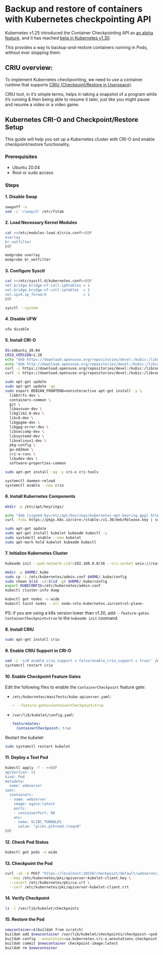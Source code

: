# Backup and restore of containers with Kubernetes checkpointing API

Kubernetes v1.25 introduced the Container Checkpointing API as [an alpha feature](https://kubernetes.io/blog/2022/12/05/forensic-container-checkpointing-alpha/), and it has reached [beta in Kubernetes v1.30](https://kubernetes.io/docs/reference/node/kubelet-checkpoint-api/).

This provides a way to backup-and-restore containers running in Pods, without ever stopping them.


## CRIU overview:

To implement Kubernetes checkpointing, we need to use a container runtime that supports [CRIU (Checkpoint/Restore in Userspace)](https://criu.org/Main_Page).

CRIU tool, in it’s simple terms, helps in taking a snapshot of a program while it’s running & then being able to resume it later, just like you might pause and resume a video or a video game.



## Kubernetes CRI-O and Checkpoint/Restore Setup

This guide will help you set up a Kubernetes cluster with CRI-O and enable checkpoint/restore functionality.

### Prerequisites

- Ubuntu 20.04
- Root or sudo access

### Steps

#### 1. Disable Swap

```sh
swapoff -a
sed -i '/swap/d' /etc/fstab
```

#### 2. Load Necessary Kernel Modules

```sh
cat >>/etc/modules-load.d/crio.conf<<EOF
overlay
br_netfilter
EOF

modprobe overlay
modprobe br_netfilter
```

#### 3. Configure Sysctl

```sh
cat >>/etc/sysctl.d/kubernetes.conf<<EOF
net.bridge.bridge-nf-call-ip6tables = 1
net.bridge.bridge-nf-call-iptables  = 1
net.ipv4.ip_forward                 = 1
EOF

sysctl --system
```

#### 4. Disable UFW

```sh
ufw disable
```

#### 5. Install CRI-O

```sh
OS=xUbuntu_20.04
CRIO_VERSION=1.28
echo "deb https://download.opensuse.org/repositories/devel:/kubic:/libcontainers:/stable/$OS/ /" | sudo tee /etc/apt/sources.list.d/devel:kubic:libcontainers:stable.list
echo "deb http://download.opensuse.org/repositories/devel:/kubic:/libcontainers:/stable:/cri-o:/$CRIO_VERSION/$OS/ /" | sudo tee /etc/apt/sources.list.d/devel:kubic:libcontainers:stable:cri-o:$CRIO_VERSION.list
curl -L https://download.opensuse.org/repositories/devel:/kubic:/libcontainers:/stable:/cri-o:/1.28:/1.28.0/xUbuntu_20.04/Release.key | sudo apt-key --keyring /etc/apt/trusted.gpg.d/libcontainers.gpg add -
curl -L https://download.opensuse.org/repositories/devel:/kubic:/libcontainers:/stable/$OS/Release.key | sudo apt-key --keyring /etc/apt/trusted.gpg.d/libcontainers.gpg add -

sudo apt-get update
sudo apt-get update -qq
sudo export DEBIAN_FRONTEND=noninteractive apt-get install -y \
  libbtrfs-dev \
  containers-common \
  git \
  libassuan-dev \
  libglib2.0-dev \
  libc6-dev \
  libgpgme-dev \
  libgpg-error-dev \
  libseccomp-dev \
  libsystemd-dev \
  libselinux1-dev \
  pkg-config \
  go-md2man \
  cri-o-runc \
  libudev-dev \
  software-properties-common

sudo apt-get install -qq -y cri-o cri-tools

systemctl daemon-reload
systemctl enable --now crio
```

#### 6. Install Kubernetes Components

```sh
mkdir -p /etc/apt/keyrings/

echo "deb [signed-by=/etc/apt/keyrings/kubernetes-apt-keyring.gpg] https://pkgs.k8s.io/core:/stable:/v1.30/deb/ /" | sudo tee /etc/apt/sources.list.d/kubernetes.list
curl -fsSL https://pkgs.k8s.io/core:/stable:/v1.30/deb/Release.key | sudo gpg --dearmor -o /etc/apt/keyrings/kubernetes-apt-keyring.gpg

sudo apt-get update
sudo apt-get install kubelet kubeadm kubectl -y
sudo systemctl enable --now kubelet
sudo apt-mark hold kubelet kubeadm kubectl
```

#### 7. Initialize Kubernetes Cluster

```sh
kubeadm init --pod-network-cidr=192.168.0.0/16 --cri-socket unix:///var/run/crio/crio.sock  --ignore-preflight-errors=NumCPU

mkdir -p $HOME/.kube
sudo cp -i /etc/kubernetes/admin.conf $HOME/.kube/config
sudo chown $(id -u):$(id -g) $HOME/.kube/config
export KUBECONFIG=/etc/kubernetes/admin.conf
kubectl cluster-info dump

kubectl get nodes -o wide
kubectl taint nodes --all node-role.kubernetes.io/control-plane-
```

PS: if you are using a k8s version lower than v1.30, add `--feature-gates ContainerCheckpoint=true` to the `kubeadm init` coomand.

#### 8. Install CRIU

```sh
sudo apt-get install criu
```

#### 9. Enable CRIU Support in CRI-O

```sh
sed -i 's/# enable_criu_support = false/enable_criu_support = true/' /etc/crio/crio.conf
systemctl restart crio
```

#### 10. Enable Checkpoint Feature Gates

Edit the following files to enable the `ContainerCheckpoint` feature gate:

- `/etc/kubernetes/manifests/kube-apiserver.yaml`:
  ```yaml
  - --feature-gates=ContainerCheckpoint=true
  ```

- `/var/lib/kubelet/config.yaml`:
  ```yaml
  featureGates:
    ContainerCheckpoint: true
  ```

Restart the kubelet:

```sh
sudo systemctl restart kubelet
```

#### 11. Deploy a Test Pod

```sh
kubectl apply -f - <<EOF
apiVersion: v1
kind: Pod
metadata:
  name: webserver
spec:
  containers:
  - name: webserver
    image: nginx:latest
    ports:
    - containerPort: 80
    env:
    - name: GLIBC_TUNABLES
      value: "glibc.pthread.rseq=0"
EOF
```

#### 12. Check Pod Status

```sh
kubectl get pods -o wide
```

#### 13. Checkpoint the Pod

```sh
curl -sk -X POST "https://localhost:10250/checkpoint/default/webserver/webserver" \
  --key /etc/kubernetes/pki/apiserver-kubelet-client.key \
  --cacert /etc/kubernetes/pki/ca.crt \
  --cert /etc/kubernetes/pki/apiserver-kubelet-client.crt
```

#### 14. Verify Checkpoint

```sh
ls -l /var/lib/kubelet/checkpoints
```

#### 15. Restore the Pod

```sh
newcontainer=$(buildah from scratch)
buildah add $newcontainer /var/lib/kubelet/checkpoints/checkpoint-<pod-name>_<namespace-name>-<container-name>-<timestamp>.tar /
buildah config --annotation=io.kubernetes.cri-o.annotations.checkpoint.name=<container-name> $newcontainer
buildah commit $newcontainer checkpoint-image:latest
buildah rm $newcontainer
```
